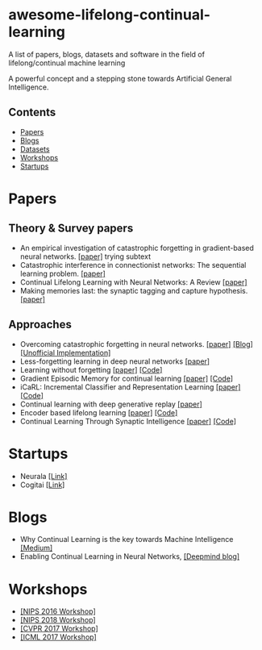 # awesome-lifelong-continual-learning
A list of papers, blogs, datasets and software in the field of lifelong/continual machine learning

A powerful concept and a stepping stone towards Artificial General Intelligence.

## Contents
- [Papers](#papers)
- [Blogs](#blogs)
- [Datasets](#dataset)
- [Workshops](#workshops)
- [Startups](#startups)
 
  
# Papers
## Theory & Survey papers

- An empirical investigation of catastrophic forgetting in gradient-based neural networks. [[paper]](https://arxiv.org/abs/1312.6211)
trying subtext
- Catastrophic interference in connectionist networks: The sequential learning problem. [[paper]](https://www.sciencedirect.com/science/article/pii/S0079742108605368)
- Continual Lifelong Learning with Neural Networks: A Review [[paper]](https://arxiv.org/abs/1802.07569)
- Making memories last: the synaptic tagging and capture hypothesis. [[paper]](https://www.ncbi.nlm.nih.gov/pubmed/21170072)


## Approaches
-  Overcoming catastrophic forgetting in neural networks. [[paper]](https://arxiv.org/abs/1612.00796) [[Blog]](https://deepmind.com/blog/enabling-continual-learning-in-neural-networks/) [[Unofficial Implementation]](https://github.com/ariseff/overcoming-catastrophic)
- Less-forgetting learning in deep neural networks [[paper]](https://arxiv.org/abs/1607.00122)
- Learning without forgetting [[paper]](https://arxiv.org/pdf/1606.09282) [[Code]](https://github.com/lizhitwo/LearningWithoutForgetting)
- Gradient Episodic Memory for continual learning [[paper]](https://arxiv.org/abs/1706.08840) [[Code]](https://github.com/facebookresearch/GradientEpisodicMemory)
- iCaRL: Incremental Classifier and Representation Learning [[paper]](https://arxiv.org/abs/1611.07725) [[Code]](https://github.com/srebuffi/iCaRL)
- Continual learning with deep generative replay [[paper]](https://arxiv.org/abs/1705.08690)
- Encoder based lifelong learning [[paper]](https://arxiv.org/abs/1704.01920)  [[Code]](https://github.com/rahafaljundi/Encoder-Based-Lifelong-learning)
- Continual Learning Through Synaptic Intelligence [[paper]](https://arxiv.org/abs/1703.04200) [[Code]](https://github.com/ganguli-lab/pathint)


# Startups
- Neurala [[Link]](https://www.neurala.com/tech)
- Cogitai [[Link]](https://www.cogitai.com/)

# Blogs
- Why Continual Learning is the key towards Machine Intelligence [[Medium]](https://medium.com/continual-ai/why-continuous-learning-is-the-key-towards-machine-intelligence-1851cb57c308)
- Enabling Continual Learning in Neural Networks, [[Deepmind blog]](https://deepmind.com/blog/enabling-continual-learning-in-neural-networks/)

# Workshops
- [[NIPS 2016 Workshop]](https://sites.google.com/site/cldlnips2016/)
- [[NIPS 2018 Workshop]](https://sites.google.com/view/continual2018)
- [[CVPR 2017 Workshop]](https://erodner.github.io/continuouslearningcvpr2017/)
- [[ICML 2017 Workshop]](http://rlabstraction2016.wixsite.com/icml-2017)

